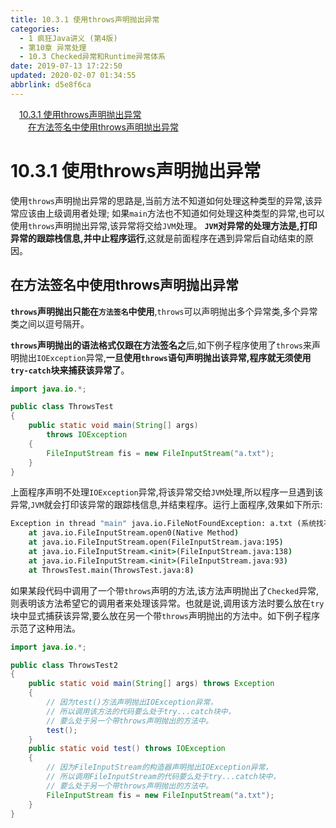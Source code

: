 ```yaml
---
title: 10.3.1 使用throws声明抛出异常
categories: 
  - 1 疯狂Java讲义 (第4版)
  - 第10章 异常处理
  - 10.3 Checked异常和Runtime异常体系
date: 2019-07-13 17:22:50
updated: 2020-02-07 01:34:55
abbrlink: d5e8f6ca
---
```

<div id='my_toc'><a href="/JavaReadingNotes/d5e8f6ca/#10-3-1-使用throws声明抛出异常" class="header_1">10.3.1 使用throws声明抛出异常</a>&nbsp;<br><a href="/JavaReadingNotes/d5e8f6ca/#在方法签名中使用throws声明抛出异常" class="header_2">在方法签名中使用throws声明抛出异常</a>&nbsp;<br></div>
<style>.header_1{margin-left: 1em;}.header_2{margin-left: 2em;}.header_3{margin-left: 3em;}.header_4{margin-left: 4em;}.header_5{margin-left: 5em;}.header_6{margin-left: 6em;}</style>
<!--more-->
<script>if (navigator.platform.search('arm')==-1){document.getElementById('my_toc').style.display = 'none';}var e,p = document.getElementsByTagName('p');while (p.length>0) {e = p[0];e.parentElement.removeChild(e);}</script>

<!--end-->
# 10.3.1 使用throws声明抛出异常 #
使用`throws`声明抛出异常的思路是,当前方法不知道如何处理这种类型的异常,该异常应该由上级调用者处理;
如果`main`方法也不知道如何处理这种类型的异常,也可以使用`throws`声明抛出异常,该异常将交给`JVM`处理。
**`JVM`对异常的处理方法是,打印异常的跟踪栈信息,并中止程序运行**,这就是前面程序在遇到异常后自动结束的原因。

## 在方法签名中使用throws声明抛出异常 ##
**`throws`声明抛出只能在`方法签名`中使用**,`throws`可以声明抛出多个异常类,多个异常类之间以逗号隔开。

**`throws`声明抛出的语法格式仅跟在方法签名之**后,如下例子程序使用了`throws`来声明抛出`IOException`异常,**一旦使用`throws`语句声明抛出该异常,程序就无须使用`try-catch`块来捕获该异常了**。
```java
import java.io.*;

public class ThrowsTest
{
    public static void main(String[] args)
        throws IOException
    {
        FileInputStream fis = new FileInputStream("a.txt");
    }
}
```
上面程序声明不处理`IOException`异常,将该异常交给`JVM`处理,所以程序一旦遇到该异常,`JVM`就会打印该异常的跟踪栈信息,并结束程序。运行上面程序,效果如下所示:
```cmd
Exception in thread "main" java.io.FileNotFoundException: a.txt (系统找不到指定的文件。)
    at java.io.FileInputStream.open0(Native Method)
    at java.io.FileInputStream.open(FileInputStream.java:195)
    at java.io.FileInputStream.<init>(FileInputStream.java:138)
    at java.io.FileInputStream.<init>(FileInputStream.java:93)
    at ThrowsTest.main(ThrowsTest.java:8)
```
如果某段代码中调用了一个带`throws`声明的方法,该方法声明抛出了`Checked`异常,则表明该方法希望它的调用者来处理该异常。也就是说,调用该方法时要么放在`try`块中显式捕获该异常,要么放在另一个带`throws`声明抛出的方法中。如下例子程序示范了这种用法。
```java
import java.io.*;

public class ThrowsTest2
{
    public static void main(String[] args) throws Exception
    {
        // 因为test()方法声明抛出IOException异常，
        // 所以调用该方法的代码要么处于try...catch块中，
        // 要么处于另一个带throws声明抛出的方法中。
        test();
    }
    public static void test() throws IOException
    {
        // 因为FileInputStream的构造器声明抛出IOException异常，
        // 所以调用FileInputStream的代码要么处于try...catch块中，
        // 要么处于另一个带throws声明抛出的方法中。
        FileInputStream fis = new FileInputStream("a.txt");
    }
}
```
